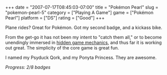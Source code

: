 +++
date = "2007-07-17T08:45:03-07:00"
title = "Pok&eacute;mon Pearl"
slug = "pokemon-pearl-5"
category = ["Playing A Game"]
game = ["Pok&eacute;mon Pearl"]
platform = ["DS"]
rating = ["Good"]
+++

Plane rides?  Great for Pok&eacute;mon.  Got my second badge, and a kickass bike.

From the get-go it has not been my intent to "catch them all," or to become unendingly immersed in <a href="http://www.penny-arcade.com/2007/07/11#1184175120">hidden game mechanics</a>, and thus far it is working out great.  The simplicity of the core game is great fun.

I named my Psyduck Qork, and my Ponyta Princess.  They are awesome.

<i>Progress: 2/8 badges</i>